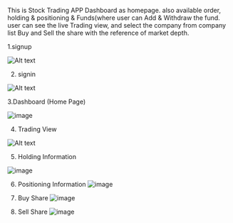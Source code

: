 This is Stock Trading APP Dashboard as homepage. also available order, holding & positioning & Funds(where user can Add & Withdraw the fund.
  user can see the live Trading view, and select the company from company list Buy and Sell the share with the reference of market depth.

1.signup

![Alt text](image-1.png)

2. signin

![Alt text](image.png)

3.Dashboard (Home Page)

![image](https://github.com/Deepak-197/US-Stock-Trading-App/assets/104504771/b6bacd8b-aeac-47b9-a533-83a9ef20cf37)


4. Trading View 

![Alt text](image-2.png)


5. Holding Information

![image](https://github.com/Deepak-197/US-Stock-Trading-App/assets/104504771/1b914a93-d6ae-42f6-a0c4-11970f197912)

6. Positioning Information
![image](https://github.com/Deepak-197/US-Stock-Trading-App/assets/104504771/518fd578-0e94-4387-9bc3-5025fb914b1f)

7. Buy Share
![image](https://github.com/Deepak-197/US-Stock-Trading-App/assets/104504771/847e681c-bb11-4e76-86a6-75ef1251c456)

8. Sell Share
![image](https://github.com/Deepak-197/US-Stock-Trading-App/assets/104504771/f9a70490-2eaa-47fa-9fb6-c835620e3146)
